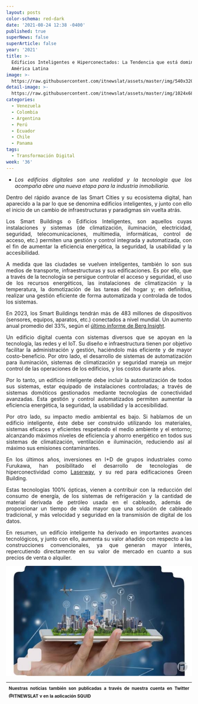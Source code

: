 ```yaml
---
layout: posts
color-schema: red-dark
date: '2021-08-24 12:38 -0400'
published: true
superNews: false
superArticle: false
year: '2021'
title: >-
  Edificios Inteligentes e Hiperconectados: La Tendencia que está dominando en
  América Latina
image: >-
  https://raw.githubusercontent.com/itnewslat/assets/master/img/540x320/Edificios-Inteligentes-p.jpg
detail-image: >-
  https://raw.githubusercontent.com/itnewslat/assets/master/img/1024x680/Edificios-Inteligentes-g.jpg
categories:
  - Venezuela
  - Colombia
  - Argentina
  - Perú
  - Ecuador
  - Chile
  - Panama
tags:
  - Transformación Digital
week: '36'
---
```

<ul style="list-style-type: disc; text-align: justify;">
	<li><em>Los edificios digitales son una realidad y la tecnología que los acompaña abre una nueva etapa para la industria inmobiliaria. </em></li>
</ul>
<p style="text-align: justify;">Dentro del rápido avance de las Smart Cities y su ecosistema digital, han aparecido a la par lo que se denomina edificios inteligentes, y junto con ello el inicio de un cambio de infraestructuras y paradigmas sin vuelta atrás.</p>
<p style="text-align: justify;">Los Smart Buildings o Edificios Inteligentes, son aquellos cuyas instalaciones y sistemas (de climatización, iluminación, electricidad, seguridad, telecomunicaciones, multimedia, informáticas, control de acceso, etc.) permiten una gestión y control integrada y automatizada, con el fin de aumentar la eficiencia energética, la seguridad, la usabilidad y la accesibilidad.</p>
<p style="text-align: justify;">A medida que las ciudades se vuelven inteligentes, también lo son sus medios de transporte, infraestructuras y sus edificaciones. Es por ello, que a través de la tecnología se persigue controlar el acceso y seguridad, el uso de los recursos energéticos, las instalaciones de climatización y la temperatura, la domotización de las tareas del hogar y; en definitiva, realizar una gestión eficiente de forma automatizada y controlada de todos los sistemas.</p>
<p style="text-align: justify;">En 2023, los Smart Buildings tendrán más de 483 millones de dispositivos (sensores, equipos, aparatos, etc.) conectados a nivel mundial. Un aumento anual promedio del 33%, según el <a href="https://www.berginsight.com/the-commercial-building-automation-market">último informe de Berg Insight</a>.</p>
<p style="text-align: justify;">Un edificio digital cuenta con sistemas diversos que se apoyan en la tecnología, las redes y el IoT. Su diseño e infraestructura tienen por objetivo facilitar la administración y gestión, haciéndolo más eficiente y de mayor costo-beneficio. Por otro lado, el desarrollo de sistemas de automatización para iluminación, sistemas de climatización y seguridad maneja un mejor control de las operaciones de los edificios, y los costos durante años.</p>
<p style="text-align: justify;">Por lo tanto, un edificio inteligente debe incluir la automatización de todos sus sistemas, estar equipado de instalaciones controladas; a través de sistemas domóticos gestionados mediante tecnologías de conectividad avanzadas. Esta gestión y control automatizados permiten aumentar la eficiencia energética, la seguridad, la usabilidad y la accesibilidad.</p>
<p style="text-align: justify;">Por otro lado, su impacto medio ambiental es bajo. Si hablamos de un edificio inteligente, éste debe ser construido utilizando los materiales, sistemas eficaces y eficientes respetando el medio ambiente y el entorno; alcanzando máximos niveles de eficiencia y ahorro energético en todos sus sistemas de climatización, ventilación e iluminación, reduciendo así al máximo sus emisiones contaminantes.</p>
<p style="text-align: justify;">En los últimos años, inversiones en I+D de grupos industriales como Furukawa, han posibilitado el desarrollo de tecnologías de hiperconectividad como <a href="https://www.furukawalatam.com/es/solucion-furukawa-detalles/laserway-fcs">Laserway</a>, y su red para edificaciones Green Building.</p>
<p style="text-align: justify;">Estas tecnologías 100% ópticas, vienen a contribuir con la reducción del consumo de energía, de los sistemas de refrigeración y la cantidad de material derivada de petróleo usada en el cableado, además de proporcionar un tiempo de vida mayor que una solución de cableado tradicional, y más velocidad y seguridad en la transmisión de digital de los datos.</p>
<p style="text-align: justify;">En resumen, un edificio inteligente ha derivado en importantes avances tecnológicos, y junto con ello, aumenta su valor añadido con respecto a las construcciones convencionales, ya que generan mayor interés, repercutiendo directamente en su valor de mercado en cuanto a sus precios de venta o alquiler.</p>

![](https://raw.githubusercontent.com/itnewslat/assets/master/img/540x320/Edificios-Inteligentes-p.jpg)

<table style="height: 42px;" width="569">
<tbody>
<tr>
<td style="text-align: justify;"><sub><strong>Nuestras noticias también son publicadas a través de nuestra cuenta en Twitter <a href="https://twitter.com/itnewslat?lang=es">@ITNEWSLAT</a> y en la aplicación <a href="https://squidapp.co/en/">SQUID</a></strong></sub></td>
</tr>
</tbody>
</table>
